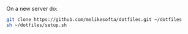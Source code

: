 On a new server do:
```sh
git clone https://github.com/melikesofta/dotfiles.git ~/dotfiles
sh ~/dotfiles/setup.sh
```
